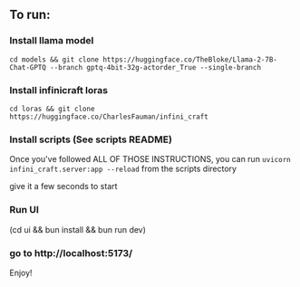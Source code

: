 ## To run:
### Install llama model
`cd models && git clone https://huggingface.co/TheBloke/Llama-2-7B-Chat-GPTQ --branch gptq-4bit-32g-actorder_True --single-branch`

### Install infinicraft loras
`cd loras && git clone https://huggingface.co/CharlesFauman/infini_craft`

### Install scripts (See scripts README)
Once you've followed ALL OF THOSE INSTRUCTIONS, you can run `uvicorn infini_craft.server:app --reload` from the scripts directory

give it a few seconds to start

### Run UI
(cd ui && bun install && bun run dev)

### go to  http://localhost:5173/

Enjoy!